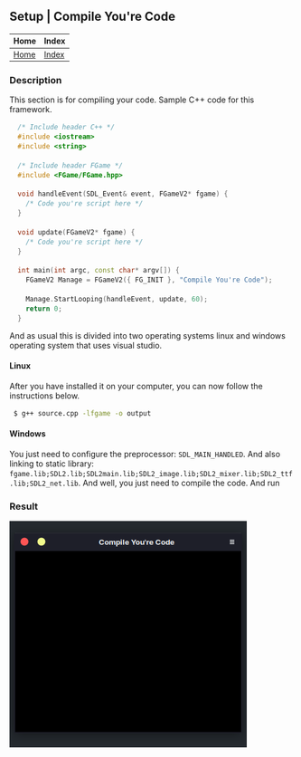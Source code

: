 ## Setup | Compile You're Code

| Home                     | Index                          |
|:-------------------------|:-------------------------------|
| [Home](../../index.html) | [Index](../documentation.html) |

### Description
This section is for compiling your code.
Sample C++ code for this framework.
```cpp
  /* Include header C++ */
  #include <iostream>
  #include <string>

  /* Include header FGame */
  #include <FGame/FGame.hpp>

  void handleEvent(SDL_Event& event, FGameV2* fgame) {
    /* Code you're script here */
  }

  void update(FGameV2* fgame) {
    /* Code you're script here */
  }

  int main(int argc, const char* argv[]) {
    FGameV2 Manage = FGameV2({ FG_INIT }, "Compile You're Code");
    
    Manage.StartLooping(handleEvent, update, 60);
    return 0;
  }
```

And as usual this is divided into two operating systems 
linux and windows operating system that uses visual studio.

#### Linux
After you have installed it on your computer, you can now follow the instructions below.
```bash
 $ g++ source.cpp -lfgame -o output
```

#### Windows
You just need to configure the preprocessor: `SDL_MAIN_HANDLED`. 
And also linking to static library: `fgame.lib;SDL2.lib;SDL2main.lib;SDL2_image.lib;SDL2_mixer.lib;SDL2_ttf.lib;SDL2_net.lib`.
And well, you just need to compile the code. And run

### Result
![Result](https://github.com/laferenorg/FGame/blob/version-2-development/docs/setup/assets/result.png?raw=true "Result")
